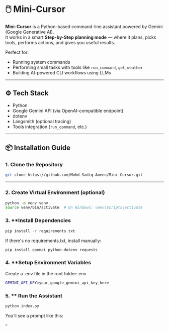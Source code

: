 # 🖱️ Mini-Cursor

**Mini-Cursor** is a Python-based command-line assistant powered by Gemini (Google Generative AI).  
It works in a smart **Step-by-Step planning mode** — where it plans, picks tools, performs actions, and gives you useful results.

Perfect for:
- Running system commands
- Performing small tasks with tools like `run_command`, `get_weather`
- Building AI-powered CLI workflows using LLMs

---

## ⚙️ Tech Stack
- Python
- Google Gemini API (via OpenAI-compatible endpoint)
- dotenv
- Langsmith (optional tracing)
- Tools integration (`run_command`, etc.)

---

## 📦 Installation Guide

### 1. **Clone the Repository**
```bash
git clone https://github.com/Mohd-Sadiq-Ameen/Mini-Cursor.git
```

---

### 2. **Create Virtual Environment (optional)**

```bash
python -m venv venv
source venv/bin/activate  # On Windows: venv\Scripts\activate
```

### 3. **Install Dependencies
```bash
pip install -r requirements.txt
```
If there's no requirements.txt, install manually:

```bash
pip install openai python-dotenv requests
```

### 4. **Setup Environment Variables
   Create a .env file in the root folder:
env
```bash
GEMINI_API_KEY=your_google_gemini_api_key_here
```


### 5. ** Run the Assistant

```bash
python index.py
```
You’ll see a prompt like this:

```bash
> 
